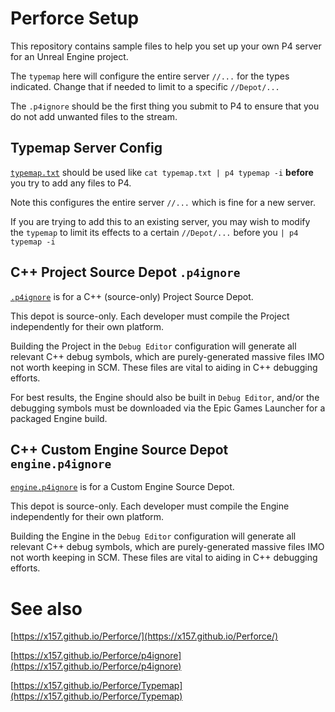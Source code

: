 # Perforce Setup

This repository contains sample files to help you set up your own P4 server
for an Unreal Engine project.

The `typemap` here will configure the entire server `//...` for the types indicated.
Change that if needed to limit to a specific `//Depot/...`

The `.p4ignore` should be the first thing you submit to P4
to ensure that you do not add unwanted files to the stream.


## Typemap Server Config

[`typemap.txt`](https://github.com/XistGG/Perforce-Setup/blob/main/typemap.txt)
should be used like `cat typemap.txt | p4 typemap -i`
**before** you try to add any files to P4.

Note this configures the entire server `//...` which is fine for a new server.

If you are trying to add this to an existing server, you may wish to modify
the `typemap` to limit its effects to a certain `//Depot/...`
before you `| p4 typemap -i`


## C++ Project Source Depot `.p4ignore`

[`.p4ignore`](https://github.com/XistGG/Perforce-Setup/blob/main/.p4ignore)
is for a C++ (source-only) Project Source Depot.

This depot is source-only.
Each developer must compile the Project independently
for their own platform.

Building the Project in the `Debug Editor` configuration
will generate all relevant C++ debug symbols, which are
purely-generated massive files IMO not worth keeping in SCM.
These files are vital to aiding in C++ debugging efforts.

For best results, the Engine should also be built in `Debug Editor`,
and/or the debugging symbols must be downloaded via the 
Epic Games Launcher for a packaged Engine build.

## C++ Custom Engine Source Depot `engine.p4ignore`

[`engine.p4ignore`](https://github.com/XistGG/Perforce-Setup/blob/main/engine.p4ignore)
is for a Custom Engine Source Depot.

This depot is source-only.
Each developer must compile the Engine independently
for their own platform.

Building the Engine in the `Debug Editor` configuration
will generate all relevant C++ debug symbols, which are
purely-generated massive files IMO not worth keeping in SCM.
These files are vital to aiding in C++ debugging efforts.


# See also

[https://x157.github.io/Perforce/](https://x157.github.io/Perforce/)

[https://x157.github.io/Perforce/p4ignore](https://x157.github.io/Perforce/p4ignore)

[https://x157.github.io/Perforce/Typemap](https://x157.github.io/Perforce/Typemap)
